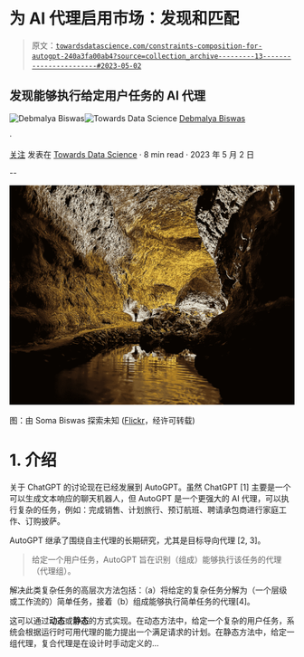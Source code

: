 # 为 AI 代理启用市场：发现和匹配

> 原文：[`towardsdatascience.com/constraints-composition-for-autogpt-240a3fa00ab4?source=collection_archive---------13-----------------------#2023-05-02`](https://towardsdatascience.com/constraints-composition-for-autogpt-240a3fa00ab4?source=collection_archive---------13-----------------------#2023-05-02)

## 发现能够执行给定用户任务的 AI 代理

[](https://debmalyabiswas.medium.com/?source=post_page-----240a3fa00ab4--------------------------------)![Debmalya Biswas](https://debmalyabiswas.medium.com/?source=post_page-----240a3fa00ab4--------------------------------)[](https://towardsdatascience.com/?source=post_page-----240a3fa00ab4--------------------------------)![Towards Data Science](https://towardsdatascience.com/?source=post_page-----240a3fa00ab4--------------------------------) [Debmalya Biswas](https://debmalyabiswas.medium.com/?source=post_page-----240a3fa00ab4--------------------------------)

·

[关注](https://medium.com/m/signin?actionUrl=https%3A%2F%2Fmedium.com%2F_%2Fsubscribe%2Fuser%2Fad84805121fe&operation=register&redirect=https%3A%2F%2Ftowardsdatascience.com%2Fconstraints-composition-for-autogpt-240a3fa00ab4&user=Debmalya+Biswas&userId=ad84805121fe&source=post_page-ad84805121fe----240a3fa00ab4---------------------post_header-----------) 发表在 [Towards Data Science](https://towardsdatascience.com/?source=post_page-----240a3fa00ab4--------------------------------) · 8 min read · 2023 年 5 月 2 日 [](https://medium.com/m/signin?actionUrl=https%3A%2F%2Fmedium.com%2F_%2Fvote%2Ftowards-data-science%2F240a3fa00ab4&operation=register&redirect=https%3A%2F%2Ftowardsdatascience.com%2Fconstraints-composition-for-autogpt-240a3fa00ab4&user=Debmalya+Biswas&userId=ad84805121fe&source=-----240a3fa00ab4---------------------clap_footer-----------)

--

[](https://medium.com/m/signin?actionUrl=https%3A%2F%2Fmedium.com%2F_%2Fbookmark%2Fp%2F240a3fa00ab4&operation=register&redirect=https%3A%2F%2Ftowardsdatascience.com%2Fconstraints-composition-for-autogpt-240a3fa00ab4&source=-----240a3fa00ab4---------------------bookmark_footer-----------)![](img/31436955cfbacc8502f3d448e3a5df24.png)

图：由 Soma Biswas 探索未知 ([Flickr](https://www.flickr.com/photos/somabiswas/52006785817/in/dateposted/)，经许可转载)

# 1. 介绍

关于 ChatGPT 的讨论现在已经发展到 AutoGPT。虽然 ChatGPT [1] 主要是一个可以生成文本响应的聊天机器人，但 AutoGPT 是一个更强大的 AI 代理，可以执行复杂的任务，例如：完成销售、计划旅行、预订航班、聘请承包商进行家庭工作、订购披萨。

AutoGPT 继承了围绕自主代理的长期研究，尤其是目标导向代理 [2, 3]。

> 给定一个用户任务，AutoGPT 旨在识别（组成）能够执行该任务的代理（代理组）。

解决此类复杂任务的高层次方法包括：（a）将给定的复杂任务分解为（一个层级或工作流的）简单任务，接着（b）组成能够执行简单任务的代理[4]。

这可以通过**动态**或**静态**的方式实现。在动态方法中，给定一个复杂的用户任务，系统会根据运行时可用代理的能力提出一个满足请求的计划。在静态方法中，给定一组代理，复合代理是在设计时手动定义的…
